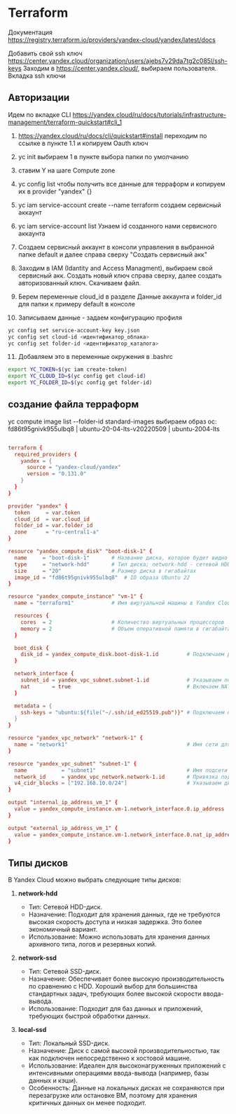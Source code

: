 # Terraform

Документация  
https://registry.terraform.io/providers/yandex-cloud/yandex/latest/docs

Добавить свой ssh ключ
https://center.yandex.cloud/organization/users/ajebs7v29da7tg2c085l/ssh-keys
Заходим в https://center.yandex.cloud/, выбираем пользователя. Вкладка ssh ключи


## Авторизации

Идем по вкладке CLI https://yandex.cloud/ru/docs/tutorials/infrastructure-management/terraform-quickstart#cli_1

1. https://yandex.cloud/ru/docs/cli/quickstart#install  переходим по ссылке в пункте 1.1 и копируем Oauth ключ
2. yc init                                              выбираем 1 в пункте выбора папки по умолчанию
3. ставим Y                                             на шаге Compute zone
4. yc config list                                       чтобы получить все данные для терраформ и копируем их в provider "yandex" {}

5. yc iam service-account create --name terraform       создаем сервисный аккаунт 
6. yc iam service-account list                          Узнаем id созданного нами сервисного аккаунта
7. Создаем сервисный аккаунт в консоли управления  в выбранной папке default  и далее справа сверху "Создать сервисный акк"
8. Заходим в IAM (Idantity and Access Managment), выбираем свой сервисный акк. Создать новый ключ справа сверху, далее создать авторизованный ключ. Скачиваем файл.
9. Берем переменные cloud_id  в разделе Данные аккаунта и folder_id для папки к примеру default в консоле
10. Записываем данные - задаем конфигурацию профиля
``` bash
yc config set service-account-key key.json
yc config set cloud-id <идентификатор_облака>
yc config set folder-id <идентификатор_каталога>
```
11. Добавляем это в переменные окружения в .bashrc

```bash
export YC_TOKEN=$(yc iam create-token)
export YC_CLOUD_ID=$(yc config get cloud-id)
export YC_FOLDER_ID=$(yc config get folder-id)
```

## создание файла терраформ

yc compute image list --folder-id standard-images           выбираем образ ос: 
 fd86t95gnivk955ulbq8 | ubuntu-20-04-lts-v20220509                                 | ubuntu-2004-lts                  
```conf

terraform {
  required_providers {
    yandex = {                        
      source = "yandex-cloud/yandex"  
      version = "0.131.0" 
    }
  }
}

provider "yandex" {
  token     = var.token 
  cloud_id  = var.cloud_id
  folder_id = var.folder_id
  zone      = "ru-central1-a"
}

resource "yandex_compute_disk" "boot-disk-1" {
  name     = "boot-disk-1"       # Название диска, которое будет видно в Yandex Cloud
  type     = "network-hdd"       # Тип диска; network-hdd - сетевой HDD-диск
  size     = "20"                # Размер диска в гигабайтах
  image_id = "fd86t95gnivk955ulbq8"  # ID образа Ubuntu 22
}

resource "yandex_compute_instance" "vm-1" {
  name = "terraform1"            # Имя виртуальной машины в Yandex Cloud

  resources {
    cores  = 2                   # Количество виртуальных процессоров
    memory = 2                   # Объем оперативной памяти в гигабайтах
  }

  boot_disk {
    disk_id = yandex_compute_disk.boot-disk-1.id         # Подключаем ранее созданный диск как загрузочный
  }

  network_interface {
    subnet_id = yandex_vpc_subnet.subnet-1.id            # Указываем подсеть, к которой будет подключен интерфейс
    nat       = true                                     # Включаем NAT для выхода в интернет
  }

  metadata = {
    ssh-keys = "ubuntu:${file("~/.ssh/id_ed25519.pub")}" # Подключаем публичный SSH-ключ для доступа к ВМ
  }
}

resource "yandex_vpc_network" "network-1" {
  name = "network1"                                      # Имя сети для группировки ресурсов в Yandex Cloud
}

resource "yandex_vpc_subnet" "subnet-1" {
  name           = "subnet1"                             # Имя подсети
  network_id     = yandex_vpc_network.network-1.id       # Привязка подсети к созданной ранее сети
  v4_cidr_blocks = ["192.168.10.0/24"]                   # Указываем диапазон IP-адресов для подсети в формате CIDR
}

output "internal_ip_address_vm_1" {
  value = yandex_compute_instance.vm-1.network_interface.0.ip_address  # Вывод внутреннего IP адреса ВМ
}

output "external_ip_address_vm_1" {
  value = yandex_compute_instance.vm-1.network_interface.0.nat_ip_address  # Вывод внешнего IP адреса ВМ
}

```


## Типы дисков

В Yandex Cloud можно выбрать следующие типы дисков:

1. **network-hdd**  
   - Тип: Сетевой HDD-диск.
   - Назначение: Подходит для хранения данных, где не требуются высокая скорость доступа и низкая задержка. Это более экономичный вариант.
   - Использование: Можно использовать для хранения данных архивного типа, логов и резервных копий.

2. **network-ssd**  
   - Тип: Сетевой SSD-диск.
   - Назначение: Обеспечивает более высокую производительность по сравнению с HDD. Хороший выбор для большинства стандартных задач, требующих более высокой скорости ввода-вывода.
   - Использование: Подходит для баз данных и приложений, требующих быстрой обработки данных.

3. **local-ssd**  
   - Тип: Локальный SSD-диск.
   - Назначение: Диск с самой высокой производительностью, так как подключен непосредственно к хостовой машине.
   - Использование: Идеален для высоконагруженных приложений с интенсивными операциями ввода-вывода (например, базы данных и кэши).
   - Особенность: Данные на локальных дисках не сохраняются при перезагрузке или остановке ВМ, поэтому для хранения критичных данных он менее подходит.
